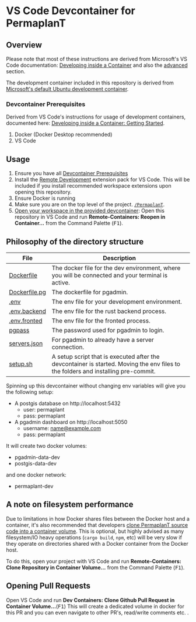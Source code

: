 # VS Code Devcontainer for PermaplanT

## Overview

Please note that most of these instructions are derived from Microsoft's VS Code documentation: [Developing inside a Container](https://code.visualstudio.com/docs/remote/containers) and also the [advanced](https://code.visualstudio.com/remote/advancedcontainers/overview) section.

The development container included in this repository is derived from [Microsoft's default Ubuntu development container](https://github.com/microsoft/vscode-dev-containers/tree/master/containers/ubuntu).

### Devcontainer Prerequisites

Derived from VS Code's instructions for usage of development containers, documented here: [Developing inside a Container: Getting Started](https://code.visualstudio.com/docs/remote/containers#_getting-started).

1. Docker (Docker Desktop recommended)
2. VS Code

## Usage

1. Ensure you have all [Devcontainer Prerequisites](#devcontainer-prerequisites)
2. Install the [Remote Development](https://marketplace.visualstudio.com/items?itemName=ms-vscode-remote.vscode-remote-extensionpack) extension pack for VS Code. This will be included if you install recommended workspace extensions upon opening this repository.
3. Ensure Docker is running
4. Make sure you are on the top level of the project. [`/PermaplanT`](https://github.com/ElektraInitiative/PermaplanT).
5. [Open your workspace in the provided devcontainer](https://code.visualstudio.com/docs/remote/containers#_open-an-existing-workspace-in-a-container): Open this repository in VS Code and run **Remote-Containers: Reopen in Container...** from the Command Palette (<kbd>F1</kbd>).

## Philosophy of the directory structure

| File                             | Description                                                                                                                       |
| -------------------------------- | --------------------------------------------------------------------------------------------------------------------------------- |
| [Dockerfile](./Dockerfile)       | The docker file for the dev environment, where you will be connected and your terminal is active.                                 |
| [Dockerfile.pg](./Dockerfile.pg) | The dockerfile for pgadmin.                                                                                                       |
| [.env](./env)                    | The env file for your development environment.                                                                                    |
| [.env.backend](./env.backend)    | The env file for the rust backend process.                                                                                        |
| [.env.fronted](./env.frontend)   | The env file for the fronted process.                                                                                             |
| [pgpass](./pgpass)               | The password used for pgadmin to login.                                                                                           |
| [servers.json](./servers.json)   | For pgadmin to already have a server connection.                                                                                  |
| [setup.sh](./setup.sh)           | A setup script that is executed after the devcontainer is started. Moving the env files to the folders and installing pre-commit. |

Spinning up this devcontainer without changing env variables will give you the following setup:

- A postgis database on http://localhost:5432
  - user: permaplant
  - pass: permaplant
- A pgadmin dashboard on http://localhost:5050
  - username: name@example.com
  - pass: permaplant

It will create two docker volumes:

- pgadmin-data-dev
- postgis-data-dev

and one docker network:

- permaplant-dev

## A note on filesystem performance

Due to limitations in how Docker shares files between the Docker host and a container, it's also recommended that developers [clone PermaplanT source code into a container volume](https://code.visualstudio.com/remote/advancedcontainers/improve-performance#_use-clone-repository-in-container-volume).
This is optional, but highly advised as many filesystem/IO heavy operations (`cargo build`, `npm`, etc) will be very slow if they operate on directories shared with a Docker container from the Docker host.

To do this, open your project with VS Code and run **Remote-Containers: Clone Repository in Container Volume...** from the Command Palette (<kbd>F1</kbd>).

## Opening Pull Requests

Open VS Code and run **Dev Containers: Clone Github Pull Request in Container Volume...**(<kbd>F1</kbd>)
This will create a dedicated volume in docker for this PR and you can even navigate to other PR's, read/write comments etc. .

